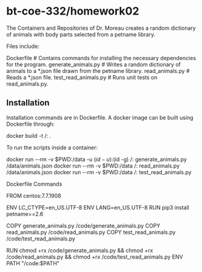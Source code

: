 # bt-coe-332/homework02

The Containers and Repositories of Dr. Moreau creates a random dictionary of animals with body parts
selected from a petname library.

Files include:
  
   Dockerfile              # Contains commands for installing the necessary dependencies for the program.
   generate_animals.py     # Writes a random dictionary of animals to a *.json file drawn from the petname library.
   read_animals.py         # Reads a *.json file.
   test_read_animals.py    # Runs unit tests on read_animals.py.

## Installation

Installation commands are in Dockerfile. A docker image can be built using Dockerfile through: 

  docker build -t <username>/<filename>:<version> .
  
To run the scripts inside a container: 

  docker run --rm -v $PWD:/data -u $(id -u):$(id -g) <username>/<filename>:<version> generate_animals.py /data/animals.json
  docker run --rm -v $PWD:/data <username>/<filename>:<version> read_animals.py /data/animals.json
  docker run --rm -v $PWD:/data <username>/<filename>:<version> test_read_animals.py

Dockerfile Commands

  FROM centos:7.7.1908
  
  ENV LC_CTYPE=en_US.UTF-8
  ENV LANG=en_US.UTF-8
  RUN pip3 install petname==2.6
  
  COPY generate_animals.py /code/generate_animals.py
  COPY read_animals.py /code/read_animals.py
  COPY test_read_animals.py /code/test_read_animals.py
  
  RUN chmod +rx /code/generate_animals.py && chmod +rx /code/read_animals.py && chmod +rx /code/test_read_animals.py
  ENV PATH "/code:$PATH"
